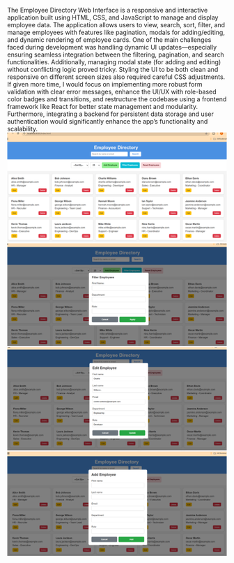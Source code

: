 The Employee Directory Web Interface is a responsive and interactive application built using HTML, CSS, and JavaScript to manage and display employee data. The application allows users to view, search, sort, filter, and manage employees with features like pagination, modals for adding/editing, and dynamic rendering of employee cards. One of the main challenges faced during development was handling dynamic UI updates—especially ensuring seamless integration between the filtering, pagination, and search functionalities. Additionally, managing modal state (for adding and editing) without conflicting logic proved tricky. Styling the UI to be both clean and responsive on different screen sizes also required careful CSS adjustments. If given more time, I would focus on implementing more robust form validation with clear error messages, enhance the UI/UX with role-based color badges and transitions, and restructure the codebase using a frontend framework like React for better state management and modularity. Furthermore, integrating a backend for persistent data storage and user authentication would significantly enhance the app’s functionality and scalability.
![alt text](image-3.png)
![alt text](image.png)
![alt text](image-1.png)
![alt text](image-2.png)
